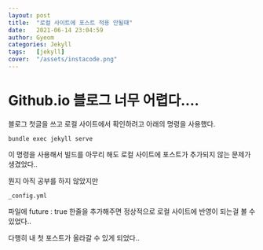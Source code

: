 ```yaml
---
layout: post
title:  "로컬 사이트에 포스트 적용 안될때"
date:   2021-06-14 23:04:59
author: Gyeom
categories: Jekyll
tags:	[jekyll]
cover:  "/assets/instacode.png"
---
```

<h1>
Github.io 블로그 너무 어렵다....
</h1>

<p>
블로그 첫글을 쓰고 로컬 사이트에서 확인하려고 아래의 명령을 사용했다.
</p>

```
bundle exec jekyll serve  
```

이 명령을 사용해서 빌드를 아무리 해도 로컬 사이트에 포스트가 추가되지 않는 문제가 생겼었다..
  
뭔지 아직 공부를 하지 않았지만  

    _config.yml
파일에 future : true 한줄을 추가해주면 정상적으로 로컬 사이트에 반영이 되는걸 볼 수 있었다..

다행히 내 첫 포스트가 올라갈 수 있게 되었다..